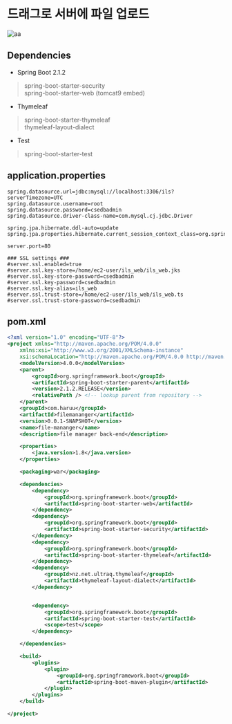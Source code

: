 # 드래그로 서버에 파일 업로드

![aa](https://postfiles.pstatic.net/MjAxOTAyMTZfNjYg/MDAxNTUwMjQ2ODMzNTQ3.mAv8TaiyFoFZhJKcP42rTEKQjfnSfVMbHywPI_4P0nkg.wV3_AAZ3F0gY-tf_SNyYXCpAFsJRpKqkzhN6miL0-d4g.PNG.dragon20002/SE-c48279ab-5c8e-4045-8a66-b8f6d7e59c32.png?type=w580)


## Dependencies

- Spring Boot 2.1.2
> spring-boot-starter-security<br>
> spring-boot-starter-web (tomcat9 embed)<br>

<p>

- Thymeleaf
> spring-boot-starter-thymeleaf<br>
> thymeleaf-layout-dialect

<p>

- Test
> spring-boot-starter-test<br>

<p>

## application.properties

```
spring.datasource.url=jdbc:mysql://localhost:3306/ils?serverTimezone=UTC
spring.datasource.username=root
spring.datasource.password=csedbadmin
spring.datasource.driver-class-name=com.mysql.cj.jdbc.Driver

spring.jpa.hibernate.ddl-auto=update
spring.jpa.properties.hibernate.current_session_context_class=org.springframework.orm.hibernate5.SpringSessionContext

server.port=80

### SSL settings ###
#server.ssl.enabled=true
#server.ssl.key-store=/home/ec2-user/ils_web/ils_web.jks
#server.ssl.key-store-password=csedbadmin
#server.ssl.key-password=csedbadmin
#server.ssl.key-alias=ils_web
#server.ssl.trust-store=/home/ec2-user/ils_web/ils_web.ts
#server.ssl.trust-store-password=csedbadmin
```

## pom.xml

```xml
<?xml version="1.0" encoding="UTF-8"?>
<project xmlns="http://maven.apache.org/POM/4.0.0"
	xmlns:xsi="http://www.w3.org/2001/XMLSchema-instance"
	xsi:schemaLocation="http://maven.apache.org/POM/4.0.0 http://maven.apache.org/xsd/maven-4.0.0.xsd">
	<modelVersion>4.0.0</modelVersion>
	<parent>
		<groupId>org.springframework.boot</groupId>
		<artifactId>spring-boot-starter-parent</artifactId>
		<version>2.1.2.RELEASE</version>
		<relativePath /> <!-- lookup parent from repository -->
	</parent>
	<groupId>com.haruu</groupId>
	<artifactId>filemananger</artifactId>
	<version>0.0.1-SNAPSHOT</version>
	<name>file-mananger</name>
	<description>file manager back-end</description>

	<properties>
		<java.version>1.8</java.version>
	</properties>

	<packaging>war</packaging>

	<dependencies>
		<dependency>
			<groupId>org.springframework.boot</groupId>
			<artifactId>spring-boot-starter-web</artifactId>
		</dependency>
		<dependency>
			<groupId>org.springframework.boot</groupId>
			<artifactId>spring-boot-starter-security</artifactId>
		</dependency>
		<dependency>
			<groupId>org.springframework.boot</groupId>
			<artifactId>spring-boot-starter-thymeleaf</artifactId>
		</dependency>
		<dependency>
			<groupId>nz.net.ultraq.thymeleaf</groupId>
			<artifactId>thymeleaf-layout-dialect</artifactId>
		</dependency>


		<dependency>
			<groupId>org.springframework.boot</groupId>
			<artifactId>spring-boot-starter-test</artifactId>
			<scope>test</scope>
		</dependency>

	</dependencies>

	<build>
		<plugins>
			<plugin>
				<groupId>org.springframework.boot</groupId>
				<artifactId>spring-boot-maven-plugin</artifactId>
			</plugin>
		</plugins>
	</build>

</project>
```